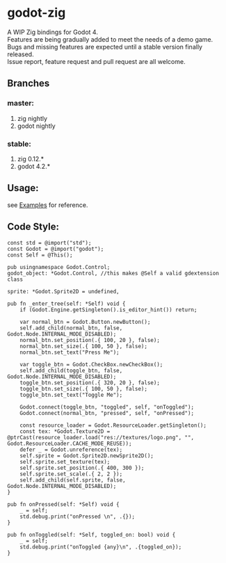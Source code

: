 # godot-zig
A WIP Zig bindings for Godot 4.  
Features are being gradually added to meet the needs of a demo game.  
Bugs and missing features are expected until a stable version finally released.  
Issue report, feature request and pull request are all welcome.  

## Branches
### master:
1. zig nightly
2. godot nightly  
### stable:
1. zig 0.12.*  
2. godot 4.2.*  

## Usage:
see [Examples](https://github.com/godot-zig/godot-zig-examples) for reference.


## Code Style:
```
const std = @import("std");
const Godot = @import("godot");
const Self = @This();

pub usingnamespace Godot.Control;
godot_object: *Godot.Control, //this makes @Self a valid gdextension class

sprite: *Godot.Sprite2D = undefined,

pub fn _enter_tree(self: *Self) void {
    if (Godot.Engine.getSingleton().is_editor_hint()) return;

    var normal_btn = Godot.Button.newButton();
    self.add_child(normal_btn, false, Godot.Node.INTERNAL_MODE_DISABLED);
    normal_btn.set_position(.{ 100, 20 }, false);
    normal_btn.set_size(.{ 100, 50 }, false);
    normal_btn.set_text("Press Me");

    var toggle_btn = Godot.CheckBox.newCheckBox();
    self.add_child(toggle_btn, false, Godot.Node.INTERNAL_MODE_DISABLED);
    toggle_btn.set_position(.{ 320, 20 }, false);
    toggle_btn.set_size(.{ 100, 50 }, false);
    toggle_btn.set_text("Toggle Me");

    Godot.connect(toggle_btn, "toggled", self, "onToggled");
    Godot.connect(normal_btn, "pressed", self, "onPressed");

    const resource_loader = Godot.ResourceLoader.getSingleton();
    const tex: *Godot.Texture2D = @ptrCast(resource_loader.load("res://textures/logo.png", "", Godot.ResourceLoader.CACHE_MODE_REUSE));
    defer _ = Godot.unreference(tex);
    self.sprite = Godot.Sprite2D.newSprite2D();
    self.sprite.set_texture(tex);
    self.sprite.set_position(.{ 400, 300 });
    self.sprite.set_scale(.{ 2, 2 });
    self.add_child(self.sprite, false, Godot.Node.INTERNAL_MODE_DISABLED);
}

pub fn onPressed(self: *Self) void {
    _ = self;
    std.debug.print("onPressed \n", .{});
}

pub fn onToggled(self: *Self, toggled_on: bool) void {
    _ = self;
    std.debug.print("onToggled {any}\n", .{toggled_on});
}
```

